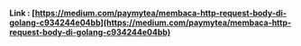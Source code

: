 **Link : [https://medium.com/paymytea/membaca-http-request-body-di-golang-c934244e04bb](https://medium.com/paymytea/membaca-http-request-body-di-golang-c934244e04bb)**